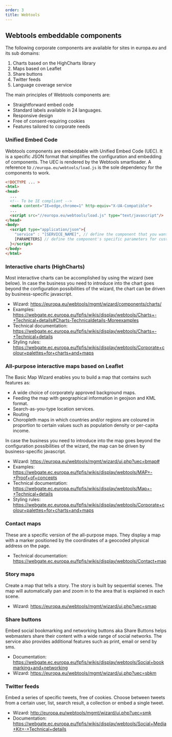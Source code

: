 ```yaml
---
order: 3
title: Webtools
---
```


## Webtools embeddable components

The following corporate components are available for sites in europa.eu and its sub domains:

1.  Charts based on the HighCharts library
2.  Maps based on Leaflet
3.  Share buttons
4.  Twitter feeds
5.  Language coverage service

The main principles of Webtools components are:

- Straightforward embed code
- Standard labels available in 24 languages.
- Responsive design
- Free of consent-requiring cookies
- Features tailored to corporate needs

### Unified Embed Code

Webtools components are embeddable with Unified Embed Code (UEC). It is a specific JSON format that simplifies the configuration and embedding of components.
The UEC is rendered by the Webtools smartloader. A reference to `//europa.eu/webtools/load.js` is the sole dependency for the components to work.

```html
<!DOCTYPE ... >
<html>
<head>
  ...
  <!-- To be IE compliant -->
  <meta content="IE=edge,chrome=1" http-equiv="X-UA-Compatible">
  ...
  <script src="//europa.eu/webtools/load.js" type="text/javascript"/>
</head>
<body>
  <script type="application/json">{
    "service" : "[SERVICE_NAME]", // define the component that you want to use
    [PARAMETERS] // define the component's specific parameters for customizing.
  }</script>
</body>
</html>
```

### Interactive charts (HighCharts)

Most interactive charts can be accomplished by using the wizard (see below). In case the business you need to introduce into the chart goes beyond the configuration possibilities of the wizard, the chart can be driven by business-specific javascript.

- Wizard: https://europa.eu/webtools/mgmt/wizard/components/charts/
- Examples: https://webgate.ec.europa.eu/fpfis/wikis/display/webtools/Charts+-+Technical+details#Charts-Technicaldetails-Moreexamples
- Technical documentation: https://webgate.ec.europa.eu/fpfis/wikis/display/webtools/Charts+-+Technical+details
- Styling rules: https://webgate.ec.europa.eu/fpfis/wikis/display/webtools/Corporate+colour+palettes+for+charts+and+maps

### All-purpose interactive maps based on Leaflet

The Basic Map Wizard enables you to build a map that contains such features as:

- A wide choice of corporately approved background maps.
- Feeding the map with geographical information in geojson and KML format.
- Search-as-you-type location services.
- Routing
- Choropleth maps in which countries and/or regions are coloured in proportion to certain values such as population density or per-capita income.

In case the business you need to introduce into the map goes beyond the configuration possibilities of the wizard, the map can be driven by business-specific javascript.

- Wizard: https://europa.eu/webtools/mgmt/wizard/ui.php?uec=bmap#
- Examples: https://webgate.ec.europa.eu/fpfis/wikis/display/webtools/MAP+-+Proof+of+concepts
- Technical documentation: https://webgate.ec.europa.eu/fpfis/wikis/display/webtools/Map+-+Technical+details
- Styling rules: https://webgate.ec.europa.eu/fpfis/wikis/display/webtools/Corporate+colour+palettes+for+charts+and+maps

### Contact maps

These are a specific version of the all-purpose maps. They display a map with a marker positioned by the coordinates of a geocoded physical address on the page.

- Technical documentation: https://webgate.ec.europa.eu/fpfis/wikis/display/webtools/Contact+map

### Story maps

Create a map that tells a story. The story is built by sequential scenes. The map will automatically pan and zoom in to the area that is explained in each scene.

- Wizard: https://europa.eu/webtools/mgmt/wizard/ui.php?uec=smap

### Share buttons

Embed social bookmarking and networking buttons aka Share Buttons helps webmasters share their content with a wide range of social networks. The service also provides additional features such as print, email or send by sms.

- Documentation: https://webgate.ec.europa.eu/fpfis/wikis/display/webtools/Social+bookmarking+and+networking
- Wizard: https://europa.eu/webtools/mgmt/wizard/ui.php?uec=sbkm

### Twitter feeds

Embed a series of specific tweets, free of cookies. Choose between tweets from a certain user, list, search result, a collection or embed a single tweet.

- Wizard: http://europa.eu/webtools/mgmt/wizard/ui.php?uec=smk
- Documentation: https://webgate.ec.europa.eu/fpfis/wikis/display/webtools/Social+Media+Kit+-+Technical+details
